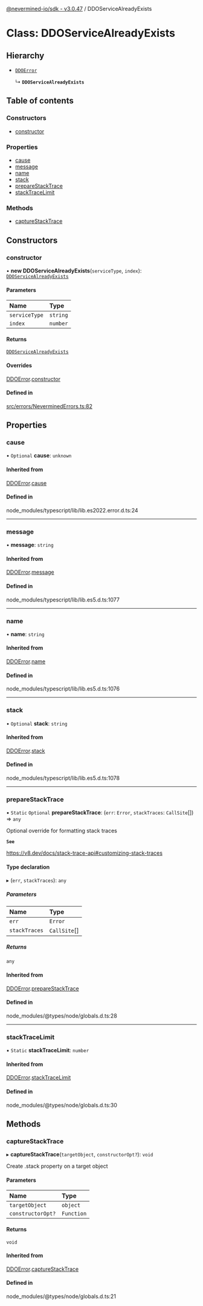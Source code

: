 [@nevermined-io/sdk - v3.0.47](../code-reference.md) / DDOServiceAlreadyExists

# Class: DDOServiceAlreadyExists

## Hierarchy

- [`DDOError`](DDOError.md)

  ↳ **`DDOServiceAlreadyExists`**

## Table of contents

### Constructors

- [constructor](DDOServiceAlreadyExists.md#constructor)

### Properties

- [cause](DDOServiceAlreadyExists.md#cause)
- [message](DDOServiceAlreadyExists.md#message)
- [name](DDOServiceAlreadyExists.md#name)
- [stack](DDOServiceAlreadyExists.md#stack)
- [prepareStackTrace](DDOServiceAlreadyExists.md#preparestacktrace)
- [stackTraceLimit](DDOServiceAlreadyExists.md#stacktracelimit)

### Methods

- [captureStackTrace](DDOServiceAlreadyExists.md#capturestacktrace)

## Constructors

### constructor

• **new DDOServiceAlreadyExists**(`serviceType`, `index`): [`DDOServiceAlreadyExists`](DDOServiceAlreadyExists.md)

#### Parameters

| Name          | Type     |
| :------------ | :------- |
| `serviceType` | `string` |
| `index`       | `number` |

#### Returns

[`DDOServiceAlreadyExists`](DDOServiceAlreadyExists.md)

#### Overrides

[DDOError](DDOError.md).[constructor](DDOError.md#constructor)

#### Defined in

[src/errors/NeverminedErrors.ts:82](https://github.com/nevermined-io/sdk-js/blob/db42a2a70293f73d5f0e0208dd90541855f3ca93/src/errors/NeverminedErrors.ts#L82)

## Properties

### cause

• `Optional` **cause**: `unknown`

#### Inherited from

[DDOError](DDOError.md).[cause](DDOError.md#cause)

#### Defined in

node_modules/typescript/lib/lib.es2022.error.d.ts:24

---

### message

• **message**: `string`

#### Inherited from

[DDOError](DDOError.md).[message](DDOError.md#message)

#### Defined in

node_modules/typescript/lib/lib.es5.d.ts:1077

---

### name

• **name**: `string`

#### Inherited from

[DDOError](DDOError.md).[name](DDOError.md#name)

#### Defined in

node_modules/typescript/lib/lib.es5.d.ts:1076

---

### stack

• `Optional` **stack**: `string`

#### Inherited from

[DDOError](DDOError.md).[stack](DDOError.md#stack)

#### Defined in

node_modules/typescript/lib/lib.es5.d.ts:1078

---

### prepareStackTrace

▪ `Static` `Optional` **prepareStackTrace**: (`err`: `Error`, `stackTraces`: `CallSite`[]) => `any`

Optional override for formatting stack traces

**`See`**

https://v8.dev/docs/stack-trace-api#customizing-stack-traces

#### Type declaration

▸ (`err`, `stackTraces`): `any`

##### Parameters

| Name          | Type         |
| :------------ | :----------- |
| `err`         | `Error`      |
| `stackTraces` | `CallSite`[] |

##### Returns

`any`

#### Inherited from

[DDOError](DDOError.md).[prepareStackTrace](DDOError.md#preparestacktrace)

#### Defined in

node_modules/@types/node/globals.d.ts:28

---

### stackTraceLimit

▪ `Static` **stackTraceLimit**: `number`

#### Inherited from

[DDOError](DDOError.md).[stackTraceLimit](DDOError.md#stacktracelimit)

#### Defined in

node_modules/@types/node/globals.d.ts:30

## Methods

### captureStackTrace

▸ **captureStackTrace**(`targetObject`, `constructorOpt?`): `void`

Create .stack property on a target object

#### Parameters

| Name              | Type       |
| :---------------- | :--------- |
| `targetObject`    | `object`   |
| `constructorOpt?` | `Function` |

#### Returns

`void`

#### Inherited from

[DDOError](DDOError.md).[captureStackTrace](DDOError.md#capturestacktrace)

#### Defined in

node_modules/@types/node/globals.d.ts:21
